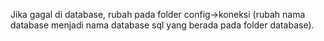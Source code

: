 
Jika gagal di database, rubah pada folder config->koneksi (rubah nama database menjadi
nama database sql yang berada pada folder database).
